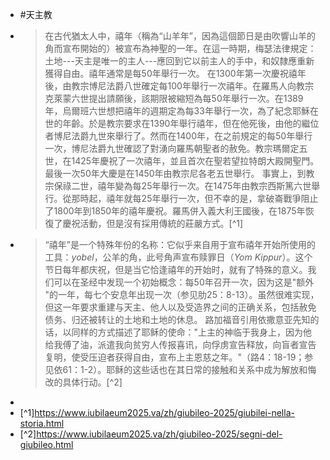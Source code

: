 - #天主教
- >在古代猶太人中，禧年（稱為“山羊年”，因為這個節日是由吹響山羊的角而宣布開始的）被宣布為神聖的一年。在這一時期，梅瑟法律規定：土地---天主是唯一的主人---應回到它以前主人的手中，和奴隸應重新獲得自由。禧年通常是每50年舉行一次。
  >在1300年第一次慶祝禧年後，由教宗博尼法爵八世確定每100年舉行一次禧年。在羅馬人向教宗克萊蒙六世提出請願後，該期限被縮短為每50年舉行一次。在1389年，烏爾班六世想把禧年的週期定為每33年舉行一次，為了紀念耶穌在世的年齡。於是教宗要求在1390年舉行禧年，但在他死後，由他的繼位者博尼法爵九世來舉行了。然而在1400年，在之前規定的每50年舉行一次，博尼法爵九世確認了對湧向羅馬朝聖者的赦免。教宗瑪爾定五世，在1425年慶祝了一次禧年，並且首次在聖若望拉特朗大殿開聖門。最後一次50年大慶是在1450年由教宗尼各老五世舉行。
  >事實上，到教宗保祿二世，禧年變為每25年舉行一次。在1475年由教宗西斯篤六世舉行。從那時起，禧年就每25年舉行一次，但不幸的是，拿破崙戰爭阻止了1800年到1850年的禧年慶祝。羅馬併入義大利王國後，在1875年恢復了慶祝活動，但是沒有採用傳統的莊嚴方式。[^1]
- >“禧年”是一个特殊年份的名称：它似乎来自用于宣布禧年开始所使用的工具：*yobel*，公羊的角，此号角声宣布赎罪日（*Yom Kippur*）。这个节日每年都庆祝，但是当它恰逢禧年的开始时，就有了特殊的意义。我们可以在圣经中发现一个初始概念：每50年召开一次，因为这是"额外 "的一年，每七个安息年出现一次（参见肋25：8-13）。虽然很难实现，但这一年要求重建与天主、他人以及受造界之间的正确关系，包括赦免债务、归还被转让的土地和土地的休息。
  >路加福音引用依撒意亚先知的话，以同样的方式描述了耶稣的使命："上主的神临于我身上，因为他给我傅了油，派遣我向贫穷人传报喜讯，向俘虏宣告释放，向盲者宣告复明，使受压迫者获得自由，宣布上主恩慈之年。"（路4：18-19；参见依61：1-2）。耶稣的这些话也在其日常的接触和关系中成为解放和悔改的具体行动。[^2]
-
- [^1]https://www.iubilaeum2025.va/zh/giubileo-2025/giubilei-nella-storia.html
- [^2]https://www.iubilaeum2025.va/zh/giubileo-2025/segni-del-giubileo.html